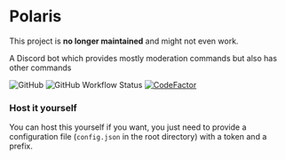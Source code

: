 # Polaris

This project is **no longer maintained** and might not even work.


A Discord bot which provides mostly moderation commands but also has other commands

![GitHub](https://img.shields.io/github/license/seen-idc/polarisbot?style=flat-square)
![GitHub Workflow Status](https://img.shields.io/github/workflow/status/seen-idc/polarisbot/Typescript?style=flat-square)
[![CodeFactor](https://www.codefactor.io/repository/github/seen-idc/polarisbot/badge)](https://www.codefactor.io/repository/github/seen-idc/polarisbot)

### Host it yourself

You can host this yourself if you want, you just need to provide a configuration file (`config.json` in the root directory) with a token and a prefix.
